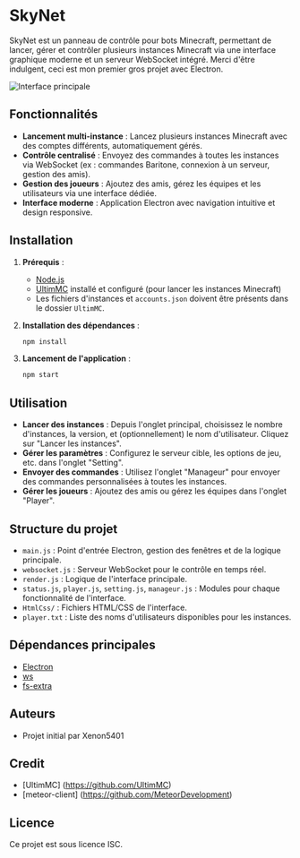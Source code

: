 # SkyNet

SkyNet est un panneau de contrôle pour bots Minecraft, permettant de lancer, gérer et contrôler plusieurs instances Minecraft via une interface graphique moderne et un serveur WebSocket intégré. Merci d'être indulgent, ceci est mon premier gros projet avec Electron.

![Interface principale](https://i.imgur.com/Okvbrr9.png)


## Fonctionnalités

- **Lancement multi-instance** : Lancez plusieurs instances Minecraft avec des comptes différents, automatiquement gérés.
- **Contrôle centralisé** : Envoyez des commandes à toutes les instances via WebSocket (ex : commandes Baritone, connexion à un serveur, gestion des amis).
- **Gestion des joueurs** : Ajoutez des amis, gérez les équipes et les utilisateurs via une interface dédiée.
- **Interface moderne** : Application Electron avec navigation intuitive et design responsive.

## Installation

1. **Prérequis** :
   - [Node.js](https://nodejs.org/)
   - [UltimMC](https://github.com/UltimMC/Launcher) installé et configuré (pour lancer les instances Minecraft)
   - Les fichiers d'instances et `accounts.json` doivent être présents dans le dossier `UltimMC`.

2. **Installation des dépendances** :
   ```bash
   npm install
   ```

3. **Lancement de l'application** :
   ```bash
   npm start
   ```

## Utilisation

- **Lancer des instances** : Depuis l'onglet principal, choisissez le nombre d'instances, la version, et (optionnellement) le nom d'utilisateur. Cliquez sur "Lancer les instances".
- **Gérer les paramètres** : Configurez le serveur cible, les options de jeu, etc. dans l'onglet "Setting".
- **Envoyer des commandes** : Utilisez l'onglet "Manageur" pour envoyer des commandes personnalisées à toutes les instances.
- **Gérer les joueurs** : Ajoutez des amis ou gérez les équipes dans l'onglet "Player".

## Structure du projet

- `main.js` : Point d'entrée Electron, gestion des fenêtres et de la logique principale.
- `websocket.js` : Serveur WebSocket pour le contrôle en temps réel.
- `render.js` : Logique de l'interface principale.
- `status.js`, `player.js`, `setting.js`, `manageur.js` : Modules pour chaque fonctionnalité de l'interface.
- `HtmlCss/` : Fichiers HTML/CSS de l'interface.
- `player.txt` : Liste des noms d'utilisateurs disponibles pour les instances.

## Dépendances principales

- [Electron](https://www.electronjs.org/)
- [ws](https://www.npmjs.com/package/ws)
- [fs-extra](https://www.npmjs.com/package/fs-extra)

## Auteurs

- Projet initial par Xenon5401

## Credit

- [UltimMC] (https://github.com/UltimMC)
- [meteor-client] (https://github.com/MeteorDevelopment)

## Licence

Ce projet est sous licence ISC.
